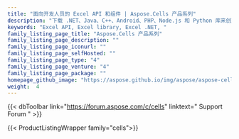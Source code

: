 ```yaml
---
title: "面向开发人员的 Excel API 和组件 | Aspose.Cells 产品系列"
description: "下载 .NET、Java、C++、Android、PHP、Node.js 和 Python 库来创建、操作、转换和渲染 Microsoft Excel 电子表格。 Aspose.Cells 还为模仿 Excel 外观的基于 Web 和桌面的应用程序提供可视化组件。"
keywords: "Excel API, Excel library, Excel .NET, "
family_listing_page_title: "Aspose.Cells 产品系列"
family_listing_page_description: ""
family_listing_page_iconurl: ""
family_listing_page_selfHosted: ""
family_listing_page_type: "4"
family_listing_page_venture: "4"
family_listing_page_package: ""
homepage_github_image: "https://aspose.github.io/img/aspose/aspose-cells.png"
weight:  4
---
```


{{< dbToolbar link="https://forum.aspose.com/c/cells" linktext=" Support Forum " >}}

{{< ProductListingWrapper family="cells">}}


